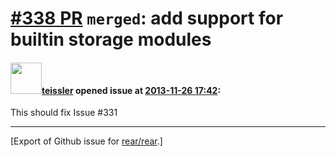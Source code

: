 [\#338 PR](https://github.com/rear/rear/pull/338) `merged`: add support for builtin storage modules
===================================================================================================

#### <img src="https://avatars.githubusercontent.com/u/283996?u=02b6cffb15028c756d145d3fd1f5839ce4bdb76a&v=4" width="50">[teissler](https://github.com/teissler) opened issue at [2013-11-26 17:42](https://github.com/rear/rear/pull/338):

This should fix Issue \#331

------------------------------------------------------------------------

\[Export of Github issue for
[rear/rear](https://github.com/rear/rear).\]
